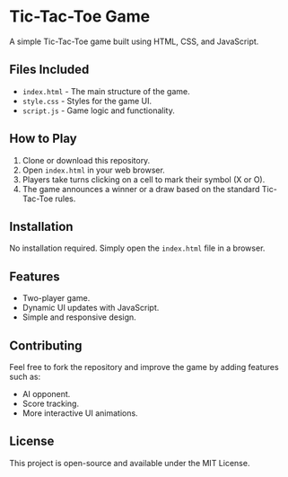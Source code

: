 # Tic-Tac-Toe Game

A simple Tic-Tac-Toe game built using HTML, CSS, and JavaScript.

## Files Included
- `index.html` - The main structure of the game.
- `style.css` - Styles for the game UI.
- `script.js` - Game logic and functionality.

## How to Play
1. Clone or download this repository.
2. Open `index.html` in your web browser.
3. Players take turns clicking on a cell to mark their symbol (X or O).
4. The game announces a winner or a draw based on the standard Tic-Tac-Toe rules.

## Installation
No installation required. Simply open the `index.html` file in a browser.

## Features
- Two-player game.
- Dynamic UI updates with JavaScript.
- Simple and responsive design.

## Contributing
Feel free to fork the repository and improve the game by adding features such as:
- AI opponent.
- Score tracking.
- More interactive UI animations.

## License
This project is open-source and available under the MIT License.

